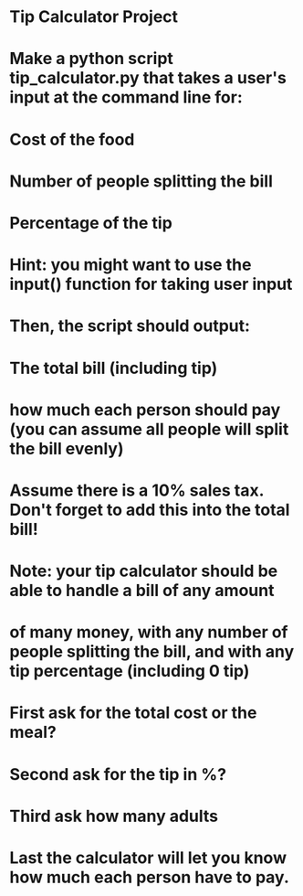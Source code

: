 # Tip Calculator Project

# Make a python script  tip_calculator.py that takes a user's input at the command line for:

# Cost of the food
# Number of people splitting the bill
#  Percentage of the tip
# Hint: you might want to use the input() function for taking user input

# Then, the script should output:

# The total bill (including tip)
# how much each person should pay (you can assume all people will split the bill evenly)
# Assume there is a 10% sales tax. Don't forget to add this into the total bill! 

# Note: your tip calculator should be able to handle a bill of any amount 
# of many money, with any number of people splitting the bill, and with any tip percentage (including 0 tip)

# First ask for the total cost or the meal?
# Second ask for the tip in %?
# Third ask how many adults
# Last the calculator will let you know how much each person have to pay.
